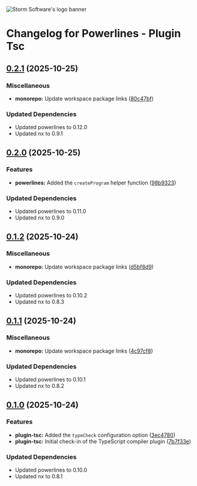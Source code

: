 ![Storm Software's logo banner](https://public.storm-cdn.com/brand-banner.png)

# Changelog for Powerlines - Plugin Tsc

## [0.2.1](https://github.com/storm-software/powerlines/releases/tag/plugin-tsc%400.2.1) (2025-10-25)

### Miscellaneous

- **monorepo:** Update workspace package links
  ([80c47bf](https://github.com/storm-software/powerlines/commit/80c47bf))

### Updated Dependencies

- Updated powerlines to 0.12.0
- Updated nx to 0.9.1

## [0.2.0](https://github.com/storm-software/powerlines/releases/tag/plugin-tsc%400.2.0) (2025-10-25)

### Features

- **powerlines:** Added the `createProgram` helper function
  ([98b9323](https://github.com/storm-software/powerlines/commit/98b9323))

### Updated Dependencies

- Updated powerlines to 0.11.0
- Updated nx to 0.9.0

## [0.1.2](https://github.com/storm-software/powerlines/releases/tag/plugin-tsc%400.1.2) (2025-10-24)

### Miscellaneous

- **monorepo:** Update workspace package links
  ([d5bf8d9](https://github.com/storm-software/powerlines/commit/d5bf8d9))

### Updated Dependencies

- Updated powerlines to 0.10.2
- Updated nx to 0.8.3

## [0.1.1](https://github.com/storm-software/powerlines/releases/tag/plugin-tsc%400.1.1) (2025-10-24)

### Miscellaneous

- **monorepo:** Update workspace package links
  ([4c97cf8](https://github.com/storm-software/powerlines/commit/4c97cf8))

### Updated Dependencies

- Updated powerlines to 0.10.1
- Updated nx to 0.8.2

## [0.1.0](https://github.com/storm-software/powerlines/releases/tag/plugin-tsc%400.1.0) (2025-10-24)

### Features

- **plugin-tsc:** Added the `typeCheck` configuration option
  ([3ec4780](https://github.com/storm-software/powerlines/commit/3ec4780))
- **plugin-tsc:** Initial check-in of the TypeScript compiler plugin
  ([7b7f33e](https://github.com/storm-software/powerlines/commit/7b7f33e))

### Updated Dependencies

- Updated powerlines to 0.10.0
- Updated nx to 0.8.1
